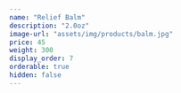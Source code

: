 ```yaml
---
name: "Relief Balm"
description: "2.0oz"
image-url: "assets/img/products/balm.jpg"
price: 45
weight: 300
display_order: 7
orderable: true
hidden: false
---
```

